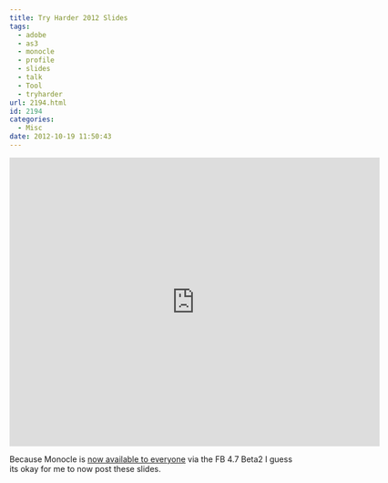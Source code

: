 ```yaml
---
title: Try Harder 2012 Slides
tags:
  - adobe
  - as3
  - monocle
  - profile
  - slides
  - talk
  - Tool
  - tryharder
url: 2194.html
id: 2194
categories:
  - Misc
date: 2012-10-19 11:50:43
---
```


<iframe src="https://docs.google.com/presentation/embed?id=1EMDVeGVqHXAMn9IwPO-7a1Z0bMbIeVSGweL4hLQat4c&start=false&loop=false&delayms=3000" frameborder="0" width="650" height="507" allowfullscreen="true" mozallowfullscreen="true" webkitallowfullscreen="true"></iframe>

Because Monocle is [now available to everyone](https://www.bytearray.org/?p=4858) via the FB 4.7 Beta2 I guess its okay for me to now post these slides.
